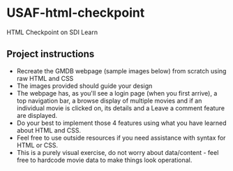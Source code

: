 # USAF-html-checkpoint
HTML Checkpoint on SDI Learn

## Project instructions
- Recreate the GMDB webpage (sample images below) from scratch using raw HTML and CSS
- The images provided should guide your design
- The webpage has, as you'll see a login page (when you first arrive), a top navigation bar, a browse display of multiple movies and if an individual movie is clicked on, its details and a Leave a comment feature are displayed.
- Do your best to implement those 4 features using what you have learned about HTML and CSS.
- Feel free to use outside resources if you need assistance with syntax for HTML or CSS.
- This is a purely visual exercise, do not worry about data/content - feel free to hardcode movie data to make things look operational.
